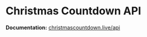 # Christmas Countdown API

**Documentation:** [christmascountdown.live/api](https://christmascountdown.live/api)